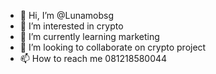 - 👋 Hi, I’m @Lunamobsg
- 👀 I’m interested in crypto
- 🌱 I’m currently learning marketing
- 💞️ I’m looking to collaborate on crypto project
- 📫 How to reach me 081218580044

<!---
Lunamobsg/Lunamobsg is a ✨ special ✨ repository because its `README.md` (this file) appears on your GitHub profile.
You can click the Preview link to take a look at your changes.
--->
